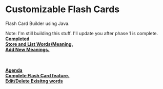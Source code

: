 <h1>Customizable Flash Cards</h1>

Flash Card Builder using Java.

Note: I'm still building this stuff. I'll update you after phase 1 is complete.
<br>
<u><b>Completed<b><u><br>
Store and List Words/Meaning.<br>
Add New Meanings.<br>

<br>
<br>
<u><b>Agenda<b><u><br>
Complete Flash Card feature.<br>
Edit/Delete Exisitng words<br>
